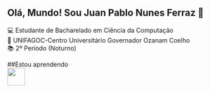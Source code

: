 ## Olá, Mundo! Sou Juan Pablo Nunes Ferraz 👋

💻 Estudante de Bacharelado em Ciência da Computação
<br>
🏫 UNIFAGOC-Centro Universitário Governador Ozanam Coelho
<br>
📚 2º Período (Noturno)

##Estou aprendendo
<br>
<img src="https://cdn.jsdelivr.net/gh/devicons/devicon@latest/icons/cplusplus/cplusplus-original.svg" width = "40" height = "40"/>
          
          
         
          
